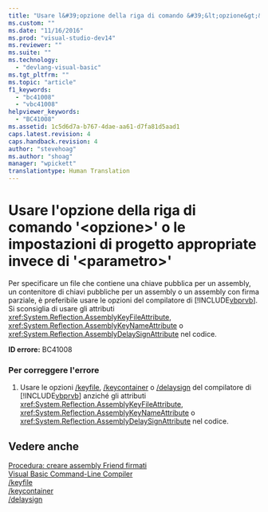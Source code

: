 ```yaml
---
title: "Usare l&#39;opzione della riga di comando &#39;&lt;opzione&gt;&#39; o le impostazioni di progetto appropriate invece di &#39;&lt;parametro&gt;&#39; | Microsoft Docs"
ms.custom: ""
ms.date: "11/16/2016"
ms.prod: "visual-studio-dev14"
ms.reviewer: ""
ms.suite: ""
ms.technology: 
  - "devlang-visual-basic"
ms.tgt_pltfrm: ""
ms.topic: "article"
f1_keywords: 
  - "bc41008"
  - "vbc41008"
helpviewer_keywords: 
  - "BC41008"
ms.assetid: 1c5d6d7a-b767-4dae-aa61-d7fa81d5aad1
caps.latest.revision: 4
caps.handback.revision: 4
author: "stevehoag"
ms.author: "shoag"
manager: "wpickett"
translationtype: Human Translation
---
```

# Usare l&#39;opzione della riga di comando &#39;&lt;opzione&gt;&#39; o le impostazioni di progetto appropriate invece di &#39;&lt;parametro&gt;&#39;
Per specificare un file che contiene una chiave pubblica per un assembly, un contenitore di chiavi pubbliche per un assembly o un assembly con firma parziale, è preferibile usare le opzioni del compilatore di [!INCLUDE[vbprvb](../../csharp/programming-guide/concepts/linq/includes/vbprvb_md.md)]. Si sconsiglia di usare gli attributi <xref:System.Reflection.AssemblyKeyFileAttribute>, <xref:System.Reflection.AssemblyKeyNameAttribute> o <xref:System.Reflection.AssemblyDelaySignAttribute> nel codice.  
  
 **ID errore:** BC41008  
  
### Per correggere l'errore  
  
1.  Usare le opzioni [\/keyfile](../../visual-basic/reference/command-line-compiler/keyfile.md), [\/keycontainer](../../visual-basic/reference/command-line-compiler/keycontainer.md) o [\/delaysign](../../visual-basic/reference/command-line-compiler/delaysign.md) del compilatore di [!INCLUDE[vbprvb](../../csharp/programming-guide/concepts/linq/includes/vbprvb_md.md)] anziché gli attributi <xref:System.Reflection.AssemblyKeyFileAttribute>, <xref:System.Reflection.AssemblyKeyNameAttribute> o <xref:System.Reflection.AssemblyDelaySignAttribute> nel codice.  
  
## Vedere anche  
 [Procedura: creare assembly Friend firmati](../Topic/How%20to:%20Create%20Signed%20Friend%20Assemblies%20\(C%23%20and%20Visual%20Basic\).md)   
 [Visual Basic Command\-Line Compiler](../../visual-basic/reference/command-line-compiler/index.md)   
 [\/keyfile](../../visual-basic/reference/command-line-compiler/keyfile.md)   
 [\/keycontainer](../../visual-basic/reference/command-line-compiler/keycontainer.md)   
 [\/delaysign](../../visual-basic/reference/command-line-compiler/delaysign.md)
